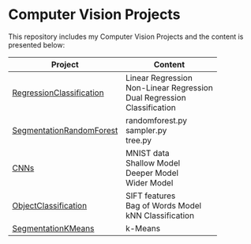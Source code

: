 # Computer Vision Projects

This repository includes my Computer Vision Projects and the content is presented below:

| Project                                                      | Content                                                      |
| ------------------------------------------------------------ | ------------------------------------------------------------ |
| [RegressionClassification](https://github.com/elifcansuyildiz/ComputerVisionProjects/tree/main/RegressionClassification) | Linear Regression<br />Non-Linear Regression<br />Dual Regression<br />Classification |
| [SegmentationRandomForest](https://github.com/elifcansuyildiz/ComputerVisionProjects/tree/main/SegmentationRandomForest) | randomforest.py<br />sampler.py<br />tree.py                 |
| [CNNs](https://github.com/elifcansuyildiz/ComputerVisionProjects/tree/main/CNNs) | MNIST data<br />Shallow Model<br />Deeper Model<br />Wider Model |
| [ObjectClassification](https://github.com/elifcansuyildiz/ComputerVisionProjects/tree/main/ObjectClassification) | SIFT features<br />Bag of Words Model<br />kNN Classification |
| [SegmentationKMeans](https://github.com/elifcansuyildiz/ComputerVisionProjects/tree/main/SegmentationKMeans) | k-Means                                                      |